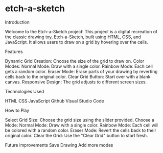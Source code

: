 # etch-a-sketch

Introduction

Welcome to the Etch-a-Sketch project! This project is a digital recreation of the classic drawing toy, Etch-a-Sketch, built using HTML, CSS, and JavaScript. It allows users to draw on a grid by hovering over the cells.


Features

Dynamic Grid Creation: Choose the size of the grid to draw on.
Color Modes:
Normal Mode: Draw with a single color.
Rainbow Mode: Each cell gets a random color.
Eraser Mode: Erase parts of your drawing by reverting cells back to the original color.
Clear Grid Button: Start over with a blank canvas.
Responsive Design: The grid adjusts to different screen sizes.


Technologies Used

HTML
CSS
JavaScript
Github
Visual Studio Code


How to Play

Select Grid Size: Choose the grid size using the slider provided.
Choose a Mode:
Normal Mode: Draw with a single color.
Rainbow Mode: Each cell will be colored with a random color.
Eraser Mode: Revert the cells back to their original color.
Clear the Grid: Use the "Clear Grid" button to start fresh.

Future Improvements
Save Drawing
Add more modes
